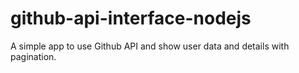 # github-api-interface-nodejs
A simple app to use Github API and show user data and details with pagination.
